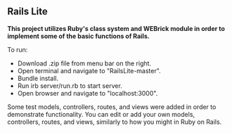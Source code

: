 ## Rails Lite

**This project utilizes Ruby's class system and WEBrick module in order to**
**implement some of the basic functions of Rails.**

To run:

  * Download .zip file from menu bar on the right.
  * Open terminal and navigate to "RailsLite-master".
  * Bundle install.
  * Run irb server/run.rb to start server.
  * Open browser and navigate to "localhost:3000".

Some test models, controllers, routes, and views were added in order to
demonstrate functionality. You can edit or add your own models, controllers, routes,
and views, similarly to how you might in Ruby on Rails.
